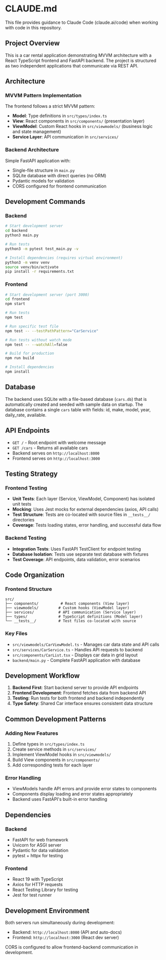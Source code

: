 # CLAUDE.md

This file provides guidance to Claude Code (claude.ai/code) when working with code in this repository.

## Project Overview

This is a car rental application demonstrating MVVM architecture with a React TypeScript frontend and FastAPI backend. The project is structured as two independent applications that communicate via REST API.

## Architecture

### MVVM Pattern Implementation
The frontend follows a strict MVVM pattern:
- **Model**: Type definitions in `src/types/index.ts`
- **View**: React components in `src/components/` (presentation layer)
- **ViewModel**: Custom React hooks in `src/viewmodels/` (business logic and state management)
- **Service Layer**: API communication in `src/services/`

### Backend Architecture
Simple FastAPI application with:
- Single-file structure in `main.py`
- SQLite database with direct queries (no ORM)
- Pydantic models for validation
- CORS configured for frontend communication

## Development Commands

### Backend
```bash
# Start development server
cd backend
python3 main.py

# Run tests
python3 -m pytest test_main.py -v

# Install dependencies (requires virtual environment)
python3 -m venv venv
source venv/bin/activate
pip install -r requirements.txt
```

### Frontend
```bash
# Start development server (port 3000)
cd frontend
npm start

# Run tests
npm test

# Run specific test file
npm test -- --testPathPattern="CarService"

# Run tests without watch mode
npm test -- --watchAll=false

# Build for production
npm run build

# Install dependencies
npm install
```

## Database

The backend uses SQLite with a file-based database (`cars.db`) that is automatically created and seeded with sample data on startup. The database contains a single `cars` table with fields: id, make, model, year, daily_rate, available.

## API Endpoints

- `GET /` - Root endpoint with welcome message
- `GET /cars` - Returns all available cars
- Backend serves on `http://localhost:8000`
- Frontend serves on `http://localhost:3000`

## Testing Strategy

### Frontend Testing
- **Unit Tests**: Each layer (Service, ViewModel, Component) has isolated unit tests
- **Mocking**: Uses Jest mocks for external dependencies (axios, API calls)
- **Test Structure**: Tests are co-located with source files in `__tests__/` directories
- **Coverage**: Tests loading states, error handling, and successful data flow

### Backend Testing
- **Integration Tests**: Uses FastAPI TestClient for endpoint testing
- **Database Isolation**: Tests use separate test database with fixtures
- **Test Coverage**: API endpoints, data validation, error scenarios

## Code Organization

### Frontend Structure
```
src/
├── components/          # React components (View layer)
├── viewmodels/         # Custom hooks (ViewModel layer)
├── services/           # API communication (Service layer)
├── types/              # TypeScript definitions (Model layer)
└── __tests__/          # Test files co-located with source
```

### Key Files
- `src/viewmodels/CarViewModel.ts` - Manages car data state and API calls
- `src/services/CarService.ts` - Handles API requests to backend
- `src/components/CarList.tsx` - Displays car data in grid layout
- `backend/main.py` - Complete FastAPI application with database

## Development Workflow

1. **Backend First**: Start backend server to provide API endpoints
2. **Frontend Development**: Frontend fetches data from backend API
3. **Testing**: Run tests for both frontend and backend independently
4. **Type Safety**: Shared Car interface ensures consistent data structure

## Common Development Patterns

### Adding New Features
1. Define types in `src/types/index.ts`
2. Create service methods in `src/services/`
3. Implement ViewModel hooks in `src/viewmodels/`
4. Build View components in `src/components/`
5. Add corresponding tests for each layer

### Error Handling
- ViewModels handle API errors and provide error states to components
- Components display loading and error states appropriately
- Backend uses FastAPI's built-in error handling

## Dependencies

### Backend
- FastAPI for web framework
- Uvicorn for ASGI server
- Pydantic for data validation
- pytest + httpx for testing

### Frontend
- React 19 with TypeScript
- Axios for HTTP requests
- React Testing Library for testing
- Jest for test runner

## Development Environment

Both servers run simultaneously during development:
- Backend: `http://localhost:8000` (API and auto-docs)
- Frontend: `http://localhost:3000` (React dev server)

CORS is configured to allow frontend-backend communication in development.